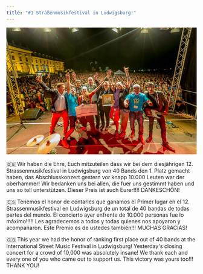 ```yaml
---
title: "#1 Straßenmusikfestival in Ludwigsburg!"
---
```


![El Flecha Negra 1. Platz bei Straßenmusikfestival in Ludwigsburg](/img/news/smf-ludwigsburg-el-flecha-negra.jpg)

🇩🇪 Wir haben die Ehre, Euch mitzuteilen dass wir bei dem diesjährigen
12. Strassenmusikfestival in Ludwigsburg von 40 Bands den 1. Platz gemacht haben, das Abschlusskonzert gestern vor knapp 10.000 Leuten war der oberhammer! Wir bedanken uns bei allen, die fuer uns gestimmt haben und uns so toll unterstützen. Dieser Preis ist auch Eurer!!!! DANKESCHÖN!

🇪🇸 Tenemos el honor de contarles que ganamos el Primer lugar en el
12. Strassenmusikfestival en Ludwigsburg de un total de 40 bandas de todas partes del mundo. El concierto ayer enfrente de 10.000 personas fue lo máximo!!!!! Les agradecemos a todos y todas quienes nos apoyaron y acompañaron. Este Premio es de ustedes también!!! MUCHAS GRACIAS!

🇬🇧 This year we had the honor of ranking first place out of 40 bands at the International Street Music Festival in Ludwigsburg! Yesterday's closing concert for a crowd of 10,000 was absolutely insane! We thank each and every one of you who came out to support us. This victory was yours too!!! THANK YOU!

